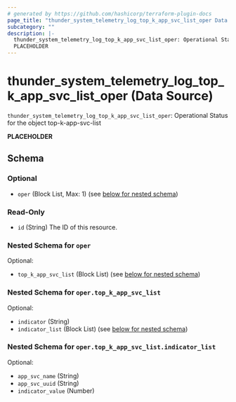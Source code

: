 ```yaml
---
# generated by https://github.com/hashicorp/terraform-plugin-docs
page_title: "thunder_system_telemetry_log_top_k_app_svc_list_oper Data Source - terraform-provider-thunder"
subcategory: ""
description: |-
  thunder_system_telemetry_log_top_k_app_svc_list_oper: Operational Status for the object top-k-app-svc-list
  PLACEHOLDER
---
```


# thunder_system_telemetry_log_top_k_app_svc_list_oper (Data Source)

`thunder_system_telemetry_log_top_k_app_svc_list_oper`: Operational Status for the object top-k-app-svc-list

__PLACEHOLDER__



<!-- schema generated by tfplugindocs -->
## Schema

### Optional

- `oper` (Block List, Max: 1) (see [below for nested schema](#nestedblock--oper))

### Read-Only

- `id` (String) The ID of this resource.

<a id="nestedblock--oper"></a>
### Nested Schema for `oper`

Optional:

- `top_k_app_svc_list` (Block List) (see [below for nested schema](#nestedblock--oper--top_k_app_svc_list))

<a id="nestedblock--oper--top_k_app_svc_list"></a>
### Nested Schema for `oper.top_k_app_svc_list`

Optional:

- `indicator` (String)
- `indicator_list` (Block List) (see [below for nested schema](#nestedblock--oper--top_k_app_svc_list--indicator_list))

<a id="nestedblock--oper--top_k_app_svc_list--indicator_list"></a>
### Nested Schema for `oper.top_k_app_svc_list.indicator_list`

Optional:

- `app_svc_name` (String)
- `app_svc_uuid` (String)
- `indicator_value` (Number)


